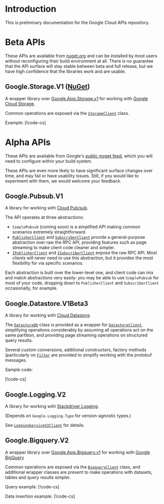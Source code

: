 # Introduction

This is preliminary documentation for the Google Cloud APIs
repository.

# Beta APIs

These APIs are available from [nuget.org](https://nuget.org) and can
be installed by most users without reconfiguring their build
environment at all. There is no guarantee that the API surface will
stay stable between beta and full release, but we have high confidence
that the libraries work and are usable.

## Google.Storage.V1 ([NuGet](https://www.nuget.org/packages/Google.Storage.V1))

A wrapper library over
[Google.Apis.Storage.v1](https://www.nuget.org/packages/Google.Apis.Storage.v1/)
for working with [Google Cloud Storage](https://cloud.google.com/storage/).

Common operations are exposed via the
[`StorageClient`](obj/api/Google.Storage.V1.StorageClient.yml) class.

Example:
[!code-cs[](obj/snippets/Google.Storage.V1.StorageClient.txt#Overview)]

# Alpha APIs

These APIs are available from Google's [public myget
feed](https://www.myget.org/gallery/google-dotnet-public),
which you will need to configure within your build system.

These APIs are even more likely to have significant surface
changes over time, and may fail or have usability issues. Still, if
you would like to experiment with them, we would welcome your
feedback.

## Google.Pubsub.V1

A library for working with [Cloud Pub/sub](https://cloud.google.com/pubsub/).

The API operates at three abstractions:

- `SimplePubsub` (coming soon) is a simplified API making common
scenarios extremely straightforward.
- [`PublisherClient`](obj/api/Google.Pubsub.V1.PublisherClient.yml) and
[`SubscriberClient`](obj/api/Google.Pubsub.V1.SubscriberClient.yml)
provide a general-purpose abstraction over raw the RPC API, providing
features such as page streaming to make client code cleaner and
simpler.
- [`IPublisherClient`](obj/api/Google.Pubsub.V1.Publisher.IPublisherClient.yml)
and [`ISubscriberClient`](obj/api/Google.Pubsub.V1.Subscriber.ISubscriberClient.yml)
expose the raw RPC API. Most clients will never need to use this
abstraction, but it provides the most flexibility for via specific
scenarios.

Each abstraction is built over the lower-level one, and client code
can mix and match abstractions very easily: you may be able to use
`SimplePubsub` for most of your code, dropping down to
`PublisherClient` and `SubscriberClient` occasionally, for example.

## Google.Datastore.V1Beta3

A library for working with [Cloud Datastore](https://cloud.google.com/datastore/).

The [`DatastoreDb`](obj/api/Google.Datastore.V1Beta3.DatastoreDb.yml)
class is provided as a wrapper for
[`DatastoreClient`](obj/api/Google.Datastore.V1Beta3.DatastoreClient.yml),
simplifying operations considerably by assuming all operations act
on the same partition, and providing page streaming operations on
structured query results.

Several custom conversions, additional constructors,
factory methods (particularly on [`Filter`](obj/api/Google.Datastore.V1Beta3.Filter.yml)
are provided to simplify working with the protobuf messages.

Sample code:

[!code-cs[](obj/snippets/Google.Datastore.V1Beta3.DatastoreDb.txt#Overview)]

## Google.Logging.V2

A library for working with [Stackdriver Logging](https://cloud.google.com/logging/).

(Depends on `Google.Logging.Type` for version-agnostic types.)

See [`LoggingServiceV2Client`](obj/api/Google.Logging.V2.LoggingServiceV2Client.yml)
for details.

## Google.Bigquery.V2

A wrapper library over
[Google.Apis.Bigquery.v1](https://www.nuget.org/packages/Google.Apis.Bigquery.v2/)
for working with [Google BigQuery](https://cloud.google.com/bigquery/)

Common operations are exposed via the
[`BigqueryClient`](obj/api/Google.Bigquery.V2.BigqueryClient.yml)
class, and additional wrapper classes are present to make operations
with datasets, tables and query results simpler.

Query example:
[!code-cs[](obj/snippets/Google.Bigquery.V2.BigqueryClient.txt#QueryOverview)]

Data insertion example:
[!code-cs[](obj/snippets/Google.Bigquery.V2.BigqueryClient.txt#InsertOverview)]
